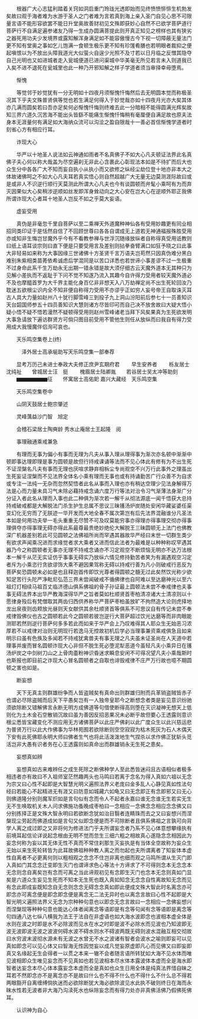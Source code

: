 <!-- { "loadSidebar": true } -->
　　根器广大心志猛利踏着关窍如洞启重门玲珑光透即始而见终愤愤悱悱生机勃发矣故曰观于海者难为水游于圣人之门者难为言若真到海上亲入圣门自见心思不可限量言语不能形容欲罢不能日升堂奥故善财初见文殊即获妙心自然不已欲学菩萨道行菩萨行不自满足遍参诸友乃得一生成办圆满菩提此则开真正知见之榜样也其有狭劣之器死用功夫少发境界或露知解浑身满足如不能容傲慢古今下视一切障蔽无量法门更不知有堂奥之事如乞儿饱满一食顿生极乐更不知有珍馐肴膳也若明眼者裁抑之便起嗔恨以为不放出头障我道光大似萤火自逞少光照不及寸若以日月临之反憎其隐夺自己光明也又如进城者走入瓮城便道已进问渠城中华美毫无所见若言未入则道我已入矣不进不退死在瓮城里也此一种乃开邪知解之样子学道者须当审择幸毋堕焉。

　　惭愧

　　等觉邻于妙觉犹有一分无明如十四夜月须惭愧忏悔然后去无明圆本觉而称极圣况其下乎夫文殊普贤俱等觉也若生满足何得入于妙觉哉亦如十四夜月光亦大矣其体亦几满而圆矣若曰吾亦足矣何必惭愧忏悔则终难去此一分暗相不能得圆满光辉矣故知三界六道久沉苦海不能出头皆繇不能痛生惭愧忏悔稍有毫厘便自满足故也原夫法身本无涯量何有满足如大海纳众流可以沟浍之盈自限哉十一善必首信惭愧学道者时刻省心方有相应行耳。

　　诈现大心

　　华严以十地圣人说法如云神通如雨者不名真佛子不如大心凡夫顿证法界此名真佛子夫心何以称大哉盖为尽空遍刹无非此心含裹此心彰现法本如是不待扩而后大也众生分中各各广大不知而妄自执小从执小而又欲修之纵经尘劫位登十地亦非本大之体故诸佛呵之不如大心凡夫耳若真实悟心则自然超越广大无量无边莫测涯际故曰或是或非人不识逆行顺行天莫测此所谓大心凡夫也今有谈圆顿而弁髦小乘呵有为而弃灭因果似大心矣稍涉逆顺如丝发即浑身耸动向之大心安在岂大心在逆顺外耶正我佛所谓诈现大心者耳十地圣人岂反不如之乎莫大妄语。

　　虚妄受用

　　真伪是非毫忽千里自菩萨以至二乘禅天外道魔种神仙各有受用妙趣更有同业相招同类印证于是恬然自信了不回顾世尊曰各各自谓成无上道若无神通福报殊胜受用亦或知非生悔岂甘魔外乎今有不看教参禅与世浮沉随缘放纵者自称得真受用诋教则曰纸上语耳谈宗则曰直下便是只要受用言及差别则拈拳奋臂满口如狂予晓之曰此事大非轻易如来称为大事因缘三世诸佛十方圣贤千言万语夫岂苟然只因真伪难分黑白难别朱紫相类苗莠依希诚虑后学混同是以苦口详悉也若世谛小事差谬不过一生极重不过身命此系千生万劫永无出期一错永错是故大须仔细古云天魔外道本无其种只为见解小差执而不返耻于下问不觉不知遂乃流入其趣今自许得力受用者较天魔外道必不及也摩醯首罗为大千界主能化身百亿非非想天入八万劫禅定尚不出生死轮回汝乃耽迷五欲根尘识内全不知非便自称得力受用不亦谬乎正如穷人妄号帝王自取诛灭耳古人具大力量如赵州八十犹行脚雪峰三到投子九上洞山汾阳前后参七十一员善知识天台韶国师参五十四员善知识大慧则诸方尽皆印可而自己决不放舍故曰大疑大悟小疑小悟不疑不悟若漫然不疑顿得受用则赵州雪峰诸老当拜下风矣果真为生死欲发明大事急请放下遍访群贤方可倘只图目前受用不管他生则任从放纵而曰我自有得力受用成大我慢魔伴侣洵可哀也。

　　天乐鸣空集卷上(终)

　　　泽外居士高承埏助写天乐鸣空集一部奉荐

　　显考万历己未进士奉政大夫修正庶尹玄期府君
　　早生安养者
　　栎友居士沈纯祉　　曾城居士汪　挺
　　槐眉居士陆卿胤　　若谷居士吴太冲等助刻
　　▆▆▆▆▆▆征　　怀寓居士高佑釲
嘉兴大藏经　天乐鸣空集


　　天乐鸣空集卷中

　　山阴天鼓居士鲍宗肇述

　　灵峰蕅益沙门智　旭定

　　会稽石梁居士陶奭龄
秀水止庵居士王起隆　阅

　　事理融通乘戒兼急

　　有理而无事为偏小有事而无理为凡夫从事入理从理得事为渐次亦名顿中渐渐中顿即事达理即理是事为圆顿是故但行持戒课诵等法而不见心体此有修有为不出生死不证涅槃名凡夫有事而无理也厌喧求静弃相柝尘专尚观空不兴万行此事外之理虽出生死妄证涅槃而不见法界全体名小乘有理而无事也或有持诵勤苦广行众善不为自求或专注一法纯一无杂而忽然契悟者此名从事而入理也亦有稍达空理少见法身解得万法是心而力量未具习气未除必藉持戒念诵六度万行等法对治令习气渐薄法身渐广分分证入者此名从理而入事也此二种俱为渐次若一解千从彻法源底一闻千悟获大总持持戒破戒都是大解脱法门杀生护生总属不思议三昧镬汤炉炭随处安闲华藏娑婆任渠变幻化无穷而了无朕迹一华开发而大地全春不属次第岂有后先法界混融谁分凡圣法本如是何用功夫举一毛头重重无尽赞不可及叹莫能穷事亦得理亦得事理交彻亦得事理俱夺亦得事理无碍亦得此系最尊最贵绝妙绝伦大解脱王三昧圆顿无上法门也佛教深广机器差别若此可见圆顿之法佛祖所尚而罕遇其器故华严经曰末世一切群生类少有欲求声闻乘况进而求缘觉者求大乘者又进而信此法者为最难是以种种称叹罕遇其器乃今之称圆顿者无事亦无理不持戒念诵亦不习定观空不断烦恼无明亦不达万法根本一解千从茫无实证仿乎事事无碍实乃放纵六情见修持勤苦者笑为有漏遇观空习定者斥为小乘恣行贪欲谬饰大乘不避因果驾称无碍以持戒行善为凡小则破戒行恶反为菩萨矣恐圆顿未必如是也且释迦首传即饮光尊者得圆顿之髓无过此矣然饮光称少欲知足苦行头陀严净毗尼弘范三界未尝闻破戒不循佛律也自阿难以至达磨神光以至六祖灯灯相续马祖百丈临济德山俱系佛祖的骨子孙证最上圆顿法未尝不奉戒律也夫事事无碍法界本出华严教海深得华严之旨者莫如杜顺贤首枣柏清凉诸大士清凉则以十愿律身殁后有梵僧取其两齿归西供养称华严菩萨枣柏虽放旷不拘然造大论则虎择地龙出泉夜则齿颊放光昼则天女献供其余杜顺贤首等俱系不可思议自有传记未尝不奉戒律毁佛仪也古之圆顿若此今之圆顿若彼岂逆行大菩萨超过饮光达磨等而非肉眼能测耶若然则逆行菩萨何多多若此而如来于华严会上乃叹难得其人耶众生无始恶习浓厚若不以戒律对治则无明现行若逸马无控故初机后学必当理事兼资乘戒俱急且如来明示曰虽有色族及多闻若不持戒犹禽兽夫有事无理之凡夫虽未证圣尚在人天道中若理事并废而冒名圆顿诈现大心非但不脱生死必堕泥犁恶道今虽轻凡夫小乘异日在镬汤炉炭之中剑树刀山之上骨肉齑粉神识昏迷求瞬息安闲不可得况望凡夫小乘哉斯时也斯报也即目前之诈现大心冒名圆顿者之自取也诽毁戒律不庄严万行故也噫不期圆顿之害也如是。

　　断妄想

　　天下无真主则群雄纷争而人皆盗贼矣有真命出则群雄归附而兵革销盗贼皆赤子也谓必尽除盗贼而后天下平愚矣岂有一人独帝皇耶今之断想念者类是妄见意识纷驰须欲除断又错解佛言永断无明方成佛道等句借使断得高则堕在灭识凝神无想天上低则化为土木金石空散销沉故曰虽为善因反招恶果况未必断乎故但要心王透露则意识根尘悉皆宝藏变化不测应用无方诸佛菩萨以此庄严佛刹以此广度众生以此兴慈运悲为普贤万行以此大作佛事为华林苑囿若欲除断则空空寂寂为枯木死灰为石人木偶天下安有此死佛耶永明大师曰佛者生气也将此活泼泼地生气捏杀以求作佛正犹斩头觅活岂非大愚有识者务在心王透露则如真命出而群雄销永无生死之患矣。

　　妄想真如辨

　　妄想真如古来难辨任之成生死除之断佛种学人至此悉皆迷闷且古语相似者极多相违者亦有故曰不入祖师室茫然趣两头也马鸣曰若离于念名为得入真如六祖以无念为宗又曰心性不起即是大智慧光明义遍照法界义老庞曰金多乱人心静见真如性法句经曰若能心不起精进无有涯又曰防意如城藏六如龟又曰无念即正有念即邪又曰无心则佛道隆分别则魔军炽如是言句似有念而令人不起者永嘉曰谁无念谁无生若实无生无不生唤取机关木人问求佛施功蚤晚成枣柏曰一念相应一念佛念念相应念念佛又曰分别拣择正是文殊大智永明曰若欲断念犹如治目翳者连睛珠而去之又曰妄想兴而涅槃现尘劳起而佛道成如是言句又似即念便是而不可除断者且俱系佛祖之言孰可向背学人离之成过即之又非将何为修进法门乎夫所谓妄念者乃系不见心体意想攀缘执有前境耳起信论详说起念根由无明不觉而忽生三细六粗之相故真心遂隐念念相因此为妄念何称为妄以其无体无性不真而不常住刹那生灭妄执是有当体全空故称为妄众生无始以来生死轮转皆为此耳故佛祖种种教人离之而勿起也夫所谓离者了知妄体本虚性自离者不必更离何则以粗相观之念念不住岂非离也细而观之马鸣所谓从生灭门即入真如门其念念迁变即生灭门也谓谛求色心等法十方谛求了不可得则念本无念念本无念则念自离矣岂有念而可离之当此谛观初见有念即生灭门也念本无念则真如门显矣是六道众生妄见生死而不知本无生死也既入真如知念无念念自性离故知无念而见有念此即成妄既知念自无念则念念无碍念念真如即此便成文殊大智此时名离念亦可即念亦可离念便是即念即念便是离念无二法无异时也以离念言故曰心性不起即是大智光明义遍照法界义无念为宗种种句意也以即念无念言故曰一念相应一念佛妄想兴而涅槃现等种种句意也能达心体者闻离念等语即是有念等句闻有念等语即是离念等句四通八达七纵八横我为法王于法自在非虚语也如大海水波即念也波相本虚全体是水则在波之时即是水不必除波而见水在水之时即是波不必除水而见波也乃知波即无波无波即波无波之波波何碍水波不碍水则水不碍波两既无碍则波水混融互相交彻故曰水穷波末波彻水源未有无波之水曾无不水之波诸有智者会波水之喻则即妄可以见真如即念可以见心体又曰智海无性因觉妄以成凡觉妄原虚即凡心而见佛又曰即妄即真又名缘起无生会得者一以贯之本来一辙不会者随言语所转犹如大海不见水体而唯见波相即众生唯见妄念而不见真如也若见波相本尽水体本露波体本虚而全是海水即智者达妄念本尽心体本露妄念本虚而全是真如也众生日用全体是纯真法界惜自昧之耳若不然即念亦不是离念亦不是故曰什么也不得不什么也不得什么不什么总不得若两眼豁开自离缠缚倘执迷而必欲除断犹大海必欲除波见水此执不破则终日在海而永昧水性若无波者非大海乃沟渎死水也纵除妄念而有得力处亦非真佛活佛乃假佛死佛耳。

　　认识神为自心

